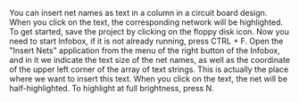 You can insert net names as text in a column in a circuit board design. When you click on the text, the corresponding network will be highlighted. To get started, save the project by clicking on the floppy disk icon. Now you need to start Infobox, if it is not already running, press CTRL + F. Open the "Insert Nets" application from the menu of the right button of the Infobox, and in it we indicate the text size of the  net names, as well as the coordinate of the upper left corner of the array of text strings. This is actually the place where we want to insert this text. When you click on the text, the net will be half-highlighted. To highlight at full brightness, press N.
